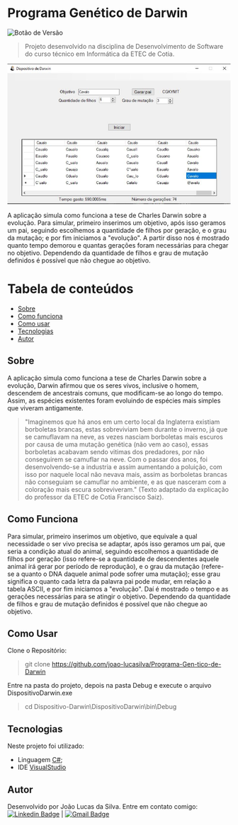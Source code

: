 
# Programa Genético de Darwin

![Botão de Versão](https://img.shields.io/badge/Version-3.0-blue)

>Projeto desenvolvido na disciplina de Desenvolvimento de Software do curso técnico em Informática da ETEC de Cotia.

 ![Programa](https://github.com/joao-lucasilva/Programa-Gen-tico-de-Darwin/blob/master/DispositivoDarwin/programa.JPG)

A aplicação simula como funciona a tese de Charles Darwin sobre a evolução. 
Para simular, primeiro inserimos um objetivo, após isso geramos um pai, seguindo escolhemos a quantidade de filhos por geração, e o grau da mutação; e por fim iniciamos a "evolução".
A partir disso nos é mostrado quanto tempo demorou e quantas gerações foram necessárias para chegar no objetivo. Dependendo da quantidade de filhos e grau de mutação definidos é possível que não chegue ao objetivo.

Tabela de conteúdos
=================
   * [Sobre](#sobre)
   * [Como funciona](#como-funciona)
   * [Como usar](#como-usar)
   * [Tecnologias](#tecnologias)
   * [Autor](#autor)
 
## Sobre

 A aplicação simula como funciona a tese de Charles Darwin sobre a evolução, Darwin afirmou que os seres vivos, inclusive o homem, 
descendem de ancestrais comuns, que modificam-se ao longo do tempo. Assim, as espécies existentes foram evoluindo de espécies mais simples
que viveram antigamente.

>"Imaginemos que há anos em um certo local da Inglaterra existiam borboletas brancas, estas sobreviviam bem durante
o inverno, já que se camuflavam na neve, as vezes nasciam borboletas mais escuros por causa de uma mutação genética (não vem ao caso), 
essas borboletas acabavam sendo vitimas dos predadores, por não conseguirem se camuflar na neve. Com o passar dos anos, 
foi desenvolvendo-se a industria e assim aumentando a poluição, com isso por naquele local não nevava mais, assim as borboletas 
brancas não conseguiam se camuflar no ambiente, e as que nasceram com a coloração mais escura sobreviveram."
(Texto adaptado da explicação do professor da ETEC de Cotia Francisco Saiz).


## Como Funciona

 Para simular, primeiro inserimos um objetivo, que equivale a qual necessidade o ser vivo precisa se adaptar, após isso geramos um pai, que seria a condição atual do animal, seguindo escolhemos a quantidade de filhos por geração (isso refere-se a quantidade de descendentes aquele animal irá gerar por período de reprodução), e o grau da mutação (refere-se a quanto o DNA daquele animal pode sofrer uma mutação); esse grau significa o quanto cada letra da palavra pai pode mudar, em relação a tabela ASCII, e por fim iniciamos a "evolução". Daí é mostrado o tempo e as gerações necessárias para se atingir o objetivo. 
 Dependendo da quantidade de filhos e grau de mutação definidos é possível que não chegue ao objetivo.

## Como Usar
Clone o Repositório:
>git clone https://github.com/joao-lucasilva/Programa-Gen-tico-de-Darwin

Entre na pasta do projeto, depois na pasta Debug e execute o arquivo DispositivoDarwin.exe
> cd Dispositivo-Darwin\DispositivoDarwin\bin\Debug

## Tecnologias
Neste projeto foi utilizado:
* Linguagem [C#](https://docs.microsoft.com/pt-br/dotnet/csharp/);
* IDE [VisualStudio](https://visualstudio.microsoft.com/pt-br/)
## Autor
Desenvolvido por João Lucas da Silva.
Entre em contato comigo:
 [![Linkedin Badge](https://img.shields.io/badge/-JoaoLucas-blue?style=flat-square&logo=Linkedin&logoColor=white&link=https://www.linkedin.com/in/tgmarinho/)]([https://www.linkedin.com/in/joaolucassilva-812819165/](https://www.linkedin.com/in/joaolucassilva-812819165/)) | [![Gmail Badge](https://img.shields.io/badge/-joao.lsilva1198@gmail.com-c14438?style=flat-square&logo=Gmail&logoColor=white&link=mailto:tgmarinho@gmail.com)](mailto:joao.lsilva1198@gmail.com)
